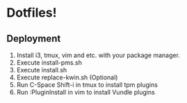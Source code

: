 # Dotfiles!

## Deployment

1. Install i3, tmux, vim and etc. with your package manager.
2. Execute install-pms.sh
3. Execute install.sh
4. Execute replace-kwin.sh (Optional)
5. Run C-Space Shift-i in tmux to install tpm plugins
6. Run :PluginInstall in vim to install Vundle plugins

